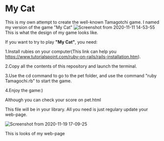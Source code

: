# **My Cat**
This is my own attempt to create the well-known Tamagotchi game. I named my version of the game "My Cat"
![Screenshot from 2020-11-11 14-53-55](https://user-images.githubusercontent.com/45258194/98815121-5ef35400-242f-11eb-9578-6f5c0eb58cdb.png)
This is what the design of my game looks like.

If you want to try to play **"My Cat"**, you need:

1.Install rubies on your computer(This link can help you https://www.tutorialspoint.com/ruby-on-rails/rails-installation.htm).

2.Copy all the contents of this repository and launch the terminal. 

3.Use the cd command to go to the pet folder, and use the command "ruby Tamagochi.rb" to start the game.

4.Enjoy the game:)

Although you can check your score on pet.html

This file will be in your library. All you need is just regulary update your web-page.

![Screenshot from 2020-11-19 17-09-25](https://user-images.githubusercontent.com/45258194/99684777-816a1a80-2a8a-11eb-85de-6c222502debe.png)

This is looks of my web-page  
